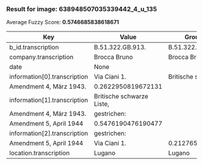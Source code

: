 ### Result for image: 638948507035339442_4_u_135
Average Fuzzy Score: **0.5746685838618671**
<small>

| Key | Value | Ground Truth | Score |
| --- | --- | --- | --- |
| b_id.transcription | B.51.322.GB.913. | B.51.322.GB.913. | 1.0 |
| company.transcription | Brocca Bruno | Brocca Bruno | 1.0 |
| date | None |  | 0.0 |
| information[0].transcription | Via Ciani 1. | Britische schwarze Liste,
Amendment 4, März 1943. | 0.2622950819672131 |
| information[1].transcription | Britische schwarze Liste,
Amendment 4, März 1943. | gestrichen:
Amendment 5, April 1944 | 0.5476190476190477 |
| information[2].transcription | gestrichen:
Amendment 5, April 1944 | Via Ciani 1. | 0.21276595744680848 |
| location.transcription | Lugano | Lugano | 1.0 |

</small>
